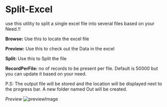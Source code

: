 # Split-Excel

use this utility to split a single excel file into several files based on your Need.!!

**Browse:** Use this to locate the excel file 

**Preview:** Use this to check out the Data in the excel

**Split:** Use this to Split the file 

**RecordPerFile:** no of records to be present per file. Default is 50000 but you can update it based on your need. 

P.S: The output file will be stored and the location will be displayed next to the progress bar. A new folder named Out will be created.

*Preview*
![previewImage](https://github.com/asta96/Split-Excel/blob/master/Resources/WFA.PNG)
